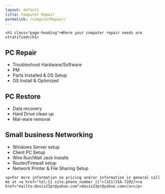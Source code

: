 ```yaml
---
layout: default
title: Computer Repair
permalink: /computerRepair/
---
```


<div class="home">

    <h1 class="page-heading">Where your computer repair needs are stratified</h1>

<h2>PC Repair</h2>
    <ul class="repairRates">
        <li>Troubleshoot Hardware/Software</li>
        <li>PM</li>
        <li>Parts Installed & OS Setup</li>
        <li>OS Install & Optimized</li>
    </ul>
<h2>PC Restore</h2>
    <ul class="repairRates">
        <li>Data recovery</li>
        <li>Hard Drive clean up</li>
        <li>Mal-ware removal</li>
    </ul>
<h2>Small business Networking</h2>
    <ul class="repairRates">
        <li>Windows Server setup</li>
        <li>Client PC Setup</li>
        <li>Wire Run/Wall Jack Installs</li>
        <li>Router/Firewall setup</li>
        <li>Network Printer & File Sharing Setup</li>
    </ul>

    <p>For more information on pricing and/or information in general call me at <a href="tel:{{ site.phone_number }}">(321)316-7202/><a href="mailto:davis23pr@yahoo.com">davis23pr@yahoo.com</a></p>


</div>